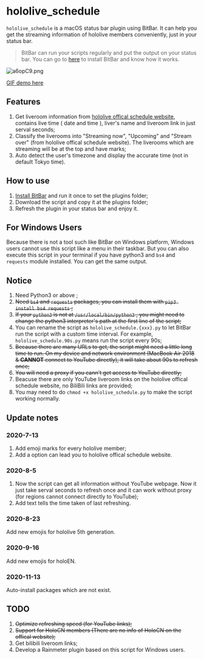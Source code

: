 # hololive_schedule

`hololive_schedule` is a macOS status bar plugin using BitBar. It can help you get the streaming information of hololive members conveniently, just in your status bar.

> BitBar can run your scripts regularly and put the output on your status bar. You can go to [here](https://getbitbar.com/) to install BitBar and know how it works.

![a6opC9.png](https://s1.ax1x.com/2020/08/06/a6opC9.png)

[GIF demo here](https://s1.ax1x.com/2020/07/13/UJLbdA.gif)

## Features

1. Get liveroom information from [hololive offical schedule website](https://schedule.hololive.tv/lives/all), contains live time ( date and time ), liver's name and liveroom link in just serval seconds;
2. Classify the liverooms into "Streaming now", "Upcoming" and "Stream over" (from hololive offical schedule website). The liverooms which are streaming will be at the top and have marks;
3. Auto detect the user's timezone and display the accurate time (not in default Tokyo time).

## How to use

1. [Install BitBar](https://getbitbar.com/) and run it once to set the plugins folder;
2. Download the script and copy it at the plugins folder;
3. Refresh the plugin in your status bar and enjoy it.

## For Windows Users

Because there is not a tool such like BitBar on Windows platform, Windows users cannot use this script like a menu in their taskbar. But you can also execute this script in your terminal if you have python3 and `bs4` and `requests` module installed. You can get the same output.

## Notice

1. Need Python3 or above ;
2. ~~Need `bs4` and `requests` packages, you can install them with `pip3 install bs4 requests` ;~~
3. ~~If your `python3` is not at `/usr/local/bin/python3` , you might need to change the python3 interpreter's path at the first line of the script;~~
4. You can rename the script as `hololive_schedule.{xxx}.py` to let BitBar run the script with a custom time interval. For example, `hololive_schedule.90s.py` means run the script every 90s;
5. ~~Because there are many URLs to get, the script might need a little long time to run. On my device and network environment (MacBook Air 2018 & **CANNOT** connect to YouTube directly), it will take about 90s to refresh once;~~
6. ~~You will need a proxy if you cann't get access to YouTube directly;~~
7. Beacuse there are only YouTube liveroom links on the hololive offical schedule website, no BiliBili links are provided;
8. You may need to do `chmod +x hololive_schedule.py` to make the script working normally.

## Update notes

### 2020-7-13

1. Add emoji marks for every hololive member;
2. Add a option can lead you to hololive offical schedule website.

### 2020-8-5

1. Now the script can get all information without YouTube webpage. Now it just take serval seconds to refresh once and it can work without proxy (for regions cannot connect directly to YouTube);
2. Add text tells the time taken of last refreshing.

### 2020-8-23

Add new emojis for hololive 5th generation.

### 2020-9-16

Add new emojis for holoEN.

### 2020-11-13

Auto-install packages which are not exist.

## TODO

1. ~~Optimize refreshing speed (for YouTube links);~~
2. ~~Support for HoloCN members (There are no info of HoloCN on the offical website);~~
3. Get bilibili liveroom links;
4. Develop a Rainmeter plugin based on this script for Windows users.

